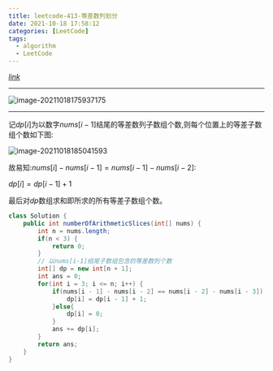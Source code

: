 ```yaml
---
title: leetcode-413-等差数列划分
date: 2021-10-18 17:58:12
categories: [LeetCode]
tags:
  - algorithm
  - LeetCode
---
```


[$link$](https://leetcode-cn.com/problems/arithmetic-slices/)

<hr/>

![image-20211018175937175](https://gitee.com/cao_ziqiang/img/raw/master/20211018175937.png)

<hr/>

记$dp[i]$为以数字$nums[i-1]$结尾的等差数列子数组个数,则每个位置上的等差子数组个数如下图:

![image-20211018185041593](https://gitee.com/cao_ziqiang/img/raw/master/20211018185041.png)

故易知:$nums[i]-nums[i-1]=nums[i-1]-nums[i-2]$:

$dp[i]=dp[i-1]+1$

最后对$dp$数组求和即所求的所有等差子数组个数。

```java
class Solution {
    public int numberOfArithmeticSlices(int[] nums) {
        int n = nums.length;
        if(n < 3) {
            return 0;
        }
        // 以nums[i-1]结尾子数组包含的等差数列个数
        int[] dp = new int[n + 1];
        int ans = 0;
        for(int i = 3; i <= n; i++) {
            if(nums[i - 1] - nums[i - 2] == nums[i - 2] - nums[i - 3]) {
                dp[i] = dp[i - 1] + 1;
            }else{
                dp[i] = 0;
            }
            ans += dp[i];
        }
        return ans;
    }
}
```

